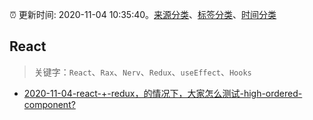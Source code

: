 :alarm_clock: 更新时间: 2020-11-04 10:35:40。[来源分类](../README.md)、[标签分类](../TAGS.md)、[时间分类](../TIMELINE.md)

## React


> 关键字：`React`、`Rax`、`Nerv`、`Redux`、`useEffect`、`Hooks`



- [2020-11-04-react-+-redux，的情况下，大家怎么测试-high-ordered-component?](https://www.v2ex.com/t/721763) 